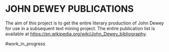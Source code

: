 # JOHN DEWEY PUBLICATIONS

The aim of this project is to get the entire literary production of John Dewey for use in a subsequent text mining project.
The entire publication list is available at https://en.wikipedia.org/wiki/John_Dewey_bibliography.

#work_in_progress
